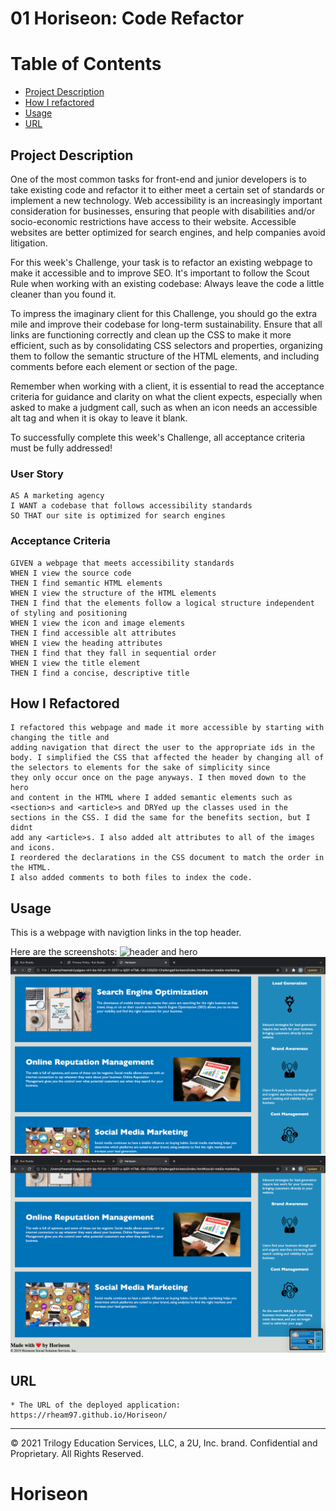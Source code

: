 # 01 Horiseon: Code Refactor

# Table of Contents
* [Project Description](#project-description)
* [How I refactored](#how-i-refactored)
* [Usage](#Usage)
* [URL](#URL)

<a name= "projectdescription"></a>
## Project Description
One of the most common tasks for front-end and junior developers is to take existing code and refactor it to either meet a certain set of standards or implement a new technology. Web accessibility is an increasingly important consideration for businesses, ensuring that people with disabilities and/or socio-economic restrictions have access to their website. Accessible websites are better optimized for search engines, and help companies avoid litigation.

For this week's Challenge, your task is to refactor an existing webpage to make it accessible and to improve SEO. It's important to follow the Scout Rule when working with an existing codebase: Always leave the code a little cleaner than you found it. 

To impress the imaginary client for this Challenge, you should go the extra mile and improve their codebase for long-term sustainability. Ensure that all links are functioning correctly and clean up the CSS to make it more efficient, such as by consolidating CSS selectors and properties, organizing them to follow the semantic structure of the HTML elements, and including comments before each element or section of the page.

Remember when working with a client, it is essential to read the acceptance criteria for guidance and clarity on what the client expects, especially when asked to make a judgment call, such as when an icon needs an accessible alt tag and when it is okay to leave it blank. 

To successfully complete this week's Challenge, all acceptance criteria must be fully addressed!

### User Story
```
AS A marketing agency
I WANT a codebase that follows accessibility standards
SO THAT our site is optimized for search engines
```

### Acceptance Criteria

```
GIVEN a webpage that meets accessibility standards
WHEN I view the source code
THEN I find semantic HTML elements
WHEN I view the structure of the HTML elements
THEN I find that the elements follow a logical structure independent of styling and positioning
WHEN I view the icon and image elements
THEN I find accessible alt attributes
WHEN I view the heading attributes
THEN I find that they fall in sequential order
WHEN I view the title element
THEN I find a concise, descriptive title
```
<a name="howirefactored"></a>
## How I Refactored

```
I refactored this webpage and made it more accessible by starting with changing the title and 
adding navigation that direct the user to the appropriate ids in the body. I simplified the CSS that affected the header by changing all of the selectors to elements for the sake of simplicity since 
they only occur once on the page anyways. I then moved down to the hero 
and content in the HTML where I added semantic elements such as <section>s and <article>s and DRYed up the classes used in the sections in the CSS. I did the same for the benefits section, but I didnt 
add any <article>s. I also added alt attributes to all of the images and icons. 
I reordered the declarations in the CSS document to match the order in the HTML. 
I also added comments to both files to index the code.
```
<a name="usage"></a>
## Usage

This is a webpage with navigtion links in the top header.

Here are the screenshots: 
![header and hero](assets/images/horiseon-header-hero.png)
![content and benefits](assets/images/horiseon-content-benefits.png)
![footer](assets/images/horiseon-content-benefits-footer.png)

<a name="URL"></a>
## URL

```
* The URL of the deployed application: https://rheam97.github.io/Horiseon/
```
- - -
© 2021 Trilogy Education Services, LLC, a 2U, Inc. brand. Confidential and Proprietary. All Rights Reserved.
# Horiseon
